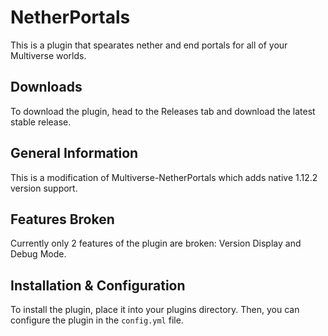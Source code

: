 # NetherPortals
This is a plugin that spearates nether and end portals for all of your Multiverse worlds.

## Downloads
To download the plugin, head to the Releases tab and download the latest stable release.

## General Information
This is a modification of Multiverse-NetherPortals which adds native 1.12.2 version support.

## Features Broken
Currently only 2 features of the plugin are broken: Version Display and Debug Mode.

## Installation & Configuration
To install the plugin, place it into your plugins directory. Then, you can configure the plugin in the `config.yml` file.
